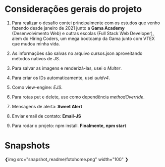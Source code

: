 # Considerações gerais do projeto

1. Para realizar o desafio contei principalmente com os estudos que venho fazendo desde janeiro de 2021 junto a **Gama Academy** (Desenvolvimento Web) e outras escolas (Full Stack Web Developer), alem do Hiring Coders, um mega bootcamp da Gama junto com VTEX que mudou minha vida. 

2. As informações são salvas no arquivo cursos.json aproveitando métodos nativos de JS.

3. Para salvar as imagens e renderizá-las, usei o *Multer*.

4. Para criar os IDs automaticamente, usei *uuidv4*.

5. Como view-engine: *EJS*.

6. Para rotas put e delete, use como dependência *methodOverride*.

7. Mensagens de alerta: **Sweet Alert**

8. Enviar email de contato: **Email-JS**
 
9. Para rodar o projeto: npm install. **Finalmente, npm start**

# Snapshots
❮img src="snapshot_readme/fotohome.png" width="100" ❯


